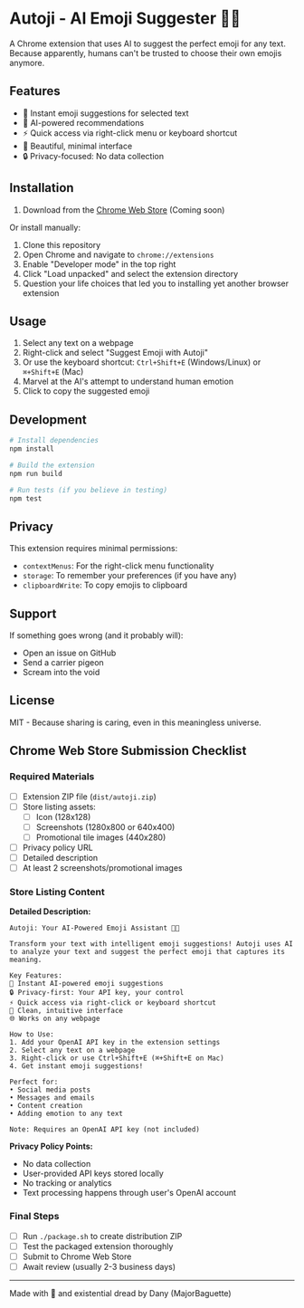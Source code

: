 # Autoji - AI Emoji Suggester 🤖✨

A Chrome extension that uses AI to suggest the perfect emoji for any text. Because apparently, humans can't be trusted to choose their own emojis anymore.

## Features

- 🎯 Instant emoji suggestions for selected text
- 🧠 AI-powered recommendations
- ⚡ Quick access via right-click menu or keyboard shortcut
- 🎨 Beautiful, minimal interface
- 🔒 Privacy-focused: No data collection

## Installation

1. Download from the [Chrome Web Store](https://chrome.google.com/webstore/detail/autoji) (Coming soon)

Or install manually:

1. Clone this repository
2. Open Chrome and navigate to `chrome://extensions`
3. Enable "Developer mode" in the top right
4. Click "Load unpacked" and select the extension directory
5. Question your life choices that led you to installing yet another browser extension

## Usage

1. Select any text on a webpage
2. Right-click and select "Suggest Emoji with Autoji"
3. Or use the keyboard shortcut: `Ctrl+Shift+E` (Windows/Linux) or `⌘+Shift+E` (Mac)
4. Marvel at the AI's attempt to understand human emotion
5. Click to copy the suggested emoji

## Development

```bash
# Install dependencies
npm install

# Build the extension
npm run build

# Run tests (if you believe in testing)
npm test
```

## Privacy

This extension requires minimal permissions:

- `contextMenus`: For the right-click menu functionality
- `storage`: To remember your preferences (if you have any)
- `clipboardWrite`: To copy emojis to clipboard

## Support

If something goes wrong (and it probably will):

- Open an issue on GitHub
- Send a carrier pigeon
- Scream into the void

## License

MIT - Because sharing is caring, even in this meaningless universe.

## Chrome Web Store Submission Checklist

### Required Materials
- [ ] Extension ZIP file (`dist/autoji.zip`)
- [ ] Store listing assets:
  - [ ] Icon (128x128)
  - [ ] Screenshots (1280x800 or 640x400)
  - [ ] Promotional tile images (440x280)
- [ ] Privacy policy URL
- [ ] Detailed description
- [ ] At least 2 screenshots/promotional images

### Store Listing Content

**Detailed Description:**
```
Autoji: Your AI-Powered Emoji Assistant 🤖✨

Transform your text with intelligent emoji suggestions! Autoji uses AI to analyze your text and suggest the perfect emoji that captures its meaning.

Key Features:
🎯 Instant AI-powered emoji suggestions
🔒 Privacy-first: Your API key, your control
⚡ Quick access via right-click or keyboard shortcut
🎨 Clean, intuitive interface
🌐 Works on any webpage

How to Use:
1. Add your OpenAI API key in the extension settings
2. Select any text on a webpage
3. Right-click or use Ctrl+Shift+E (⌘+Shift+E on Mac)
4. Get instant emoji suggestions!

Perfect for:
• Social media posts
• Messages and emails
• Content creation
• Adding emotion to any text

Note: Requires an OpenAI API key (not included)
```

**Privacy Policy Points:**
- No data collection
- User-provided API keys stored locally
- No tracking or analytics
- Text processing happens through user's OpenAI account

### Final Steps
- [ ] Run `./package.sh` to create distribution ZIP
- [ ] Test the packaged extension thoroughly
- [ ] Submit to Chrome Web Store
- [ ] Await review (usually 2-3 business days)

---
Made with 🤖 and existential dread by Dany (MajorBaguette)
